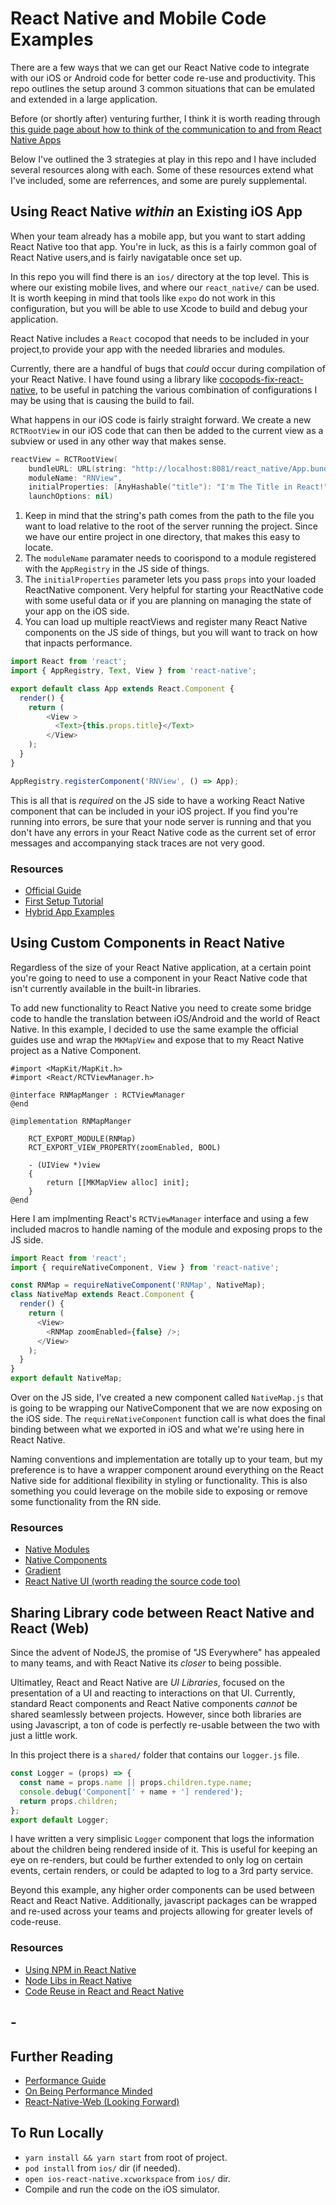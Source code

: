 # React Native and Mobile Code Examples

There are a few ways that we can get our React Native code to integrate with our iOS or Android code for better code re-use and productivity. This repo outlines the setup around 3 common situations that can be emulated and extended in a large application.

Before (or shortly after) venturing further, I think it is worth reading through [this guide page about how to think of the communication to and from React Native Apps](https://facebook.github.io/react-native/docs/communication-ios)

Below I've outlined the 3 strategies at play in this repo and I have included several resources along with each. Some of these resources extend what I've included, some are referrences, and some are purely supplemental.

## Using React Native _within_ an Existing iOS App
When your team already has a mobile app, but you want to start adding React Native too that app. You're in luck, as this is a fairly common goal of React Native users,and is fairly navigatable once set up.

In this repo you will find there is an `ios/` directory at the top level. This is where our existing mobile lives, and where our `react_native/` can be used. It is worth keeping in mind that tools like `expo` do not work in this configuration, but you will be able to use Xcode to build and debug your application.

React Native includes a `React` cocopod that needs to be included in your project,to provide your app with the needed libraries and modules.

Currently, there are a handful of bugs that _could_ occur during compilation of your React Native. I have found using a library like [cocopods-fix-react-native](https://github.com/orta/cocoapods-fix-react-native), to be useful in patching the various combination of configurations I may be using that is causing the build to fail.

What happens in our iOS code is fairly straight forward. We create a new `RCTRootView` in our iOS code that can then be added to the current view as a subview or used in any other way that makes sense.

```swift
reactView = RCTRootView(
    bundleURL: URL(string: "http://localhost:8081/react_native/App.bundle?platform=ios"),
    moduleName: "RNView",
    initialProperties: [AnyHashable("title"): "I'm The Title in React!"],
    launchOptions: nil)
```

1) Keep in mind that the string's path comes from the path to the file you want to load relative to the root of the server running the project. Since we have our entire project in one directory, that makes this easy to locate.
2) The `moduleName` paramater needs to coorispond to a module registered with the `AppRegistry` in the JS side of things.
3) The `initialProperties` parameter lets you pass `props` into your loaded ReactNative component. Very helpful for starting your ReactNative code with some useful data or if you are planning on managing the state of your app on the iOS side.
4) You can load up multiple reactViews and register many React Native components on the JS side of things, but you will want to track on how that inpacts performance.

```js
import React from 'react';
import { AppRegistry, Text, View } from 'react-native';

export default class App extends React.Component {
  render() {
    return (
        <View >
          <Text>{this.props.title}</Text>
        </View>
    );
  }
}

AppRegistry.registerComponent('RNView', () => App);
```

This is all that is _required_ on the JS side to have a working React Native component that can be included in your iOS project. If you find you're running into errors, be sure that your node server is running and that you don't have any errors in your React Native code as the current set of error messages and accompanying stack traces are not very good.

### Resources

- [Official Guide](https://facebook.github.io/react-native/docs/integration-with-existing-apps)
- [First Setup Tutorial](https://apptillery.info/development/basic-setup-add-react-native-existing-ios-project/)
- [Hybrid App Examples](https://github.com/dsibiski/react-native-hybrid-app-examples)

## Using Custom Components in React Native
Regardless of the size of your React Native application, at a certain point you're going to need to use a component in your React Native code that isn't currently available in the built-in libraries.

To add new functionality to React Native you need to create some bridge code to handle the translation between iOS/Android and the world of React Native. In this example, I decided to use the same example the official guides use and wrap the `MKMapView` and expose that to my React Native project as a Native Component.

```objc
#import <MapKit/MapKit.h>
#import <React/RCTViewManager.h>

@interface RNMapManger : RCTViewManager
@end

@implementation RNMapManger

    RCT_EXPORT_MODULE(RNMap)
    RCT_EXPORT_VIEW_PROPERTY(zoomEnabled, BOOL)

    - (UIView *)view
    {
        return [[MKMapView alloc] init];
    }
@end
```

Here I am implmenting React's `RCTViewManager` interface and using a few included macros to handle naming of the module and exposing props to the JS side.

```js
import React from 'react';
import { requireNativeComponent, View } from 'react-native';

const RNMap = requireNativeComponent('RNMap', NativeMap);
class NativeMap extends React.Component {
  render() {
    return (
      <View>
        <RNMap zoomEnabled={false} />;
      </View>
    );
  }
}
export default NativeMap;
```

Over on the JS side, I've created a new component called `NativeMap.js` that is going to be wrapping our NativeComponent that we are now exposing on the iOS side. The `requireNativeComponent` function call is what does the final binding between what we exported in iOS and what we're using here in React Native.

Naming conventions and implementation are totally up to your team, but my preference is to have a wrapper component around everything on the React Native side for additional flexibility in styling or functionality. This is also something you could leverage on the mobile side to exposing or remove some functionality from the RN side.

### Resources

- [Native Modules](https://facebook.github.io/react-native/docs/native-modules-ios)
- [Native Components](https://facebook.github.io/react-native/docs/native-components-ios)
- [Gradient](https://github.com/asamiller/react-native-gradient)
- [React Native UI (worth reading the source code too)](https://nativebase.io/)

## Sharing Library code between React Native and React (Web)
Since the advent of NodeJS, the promise of "JS Everywhere" has appealed to many teams, and with React Native its _closer_ to being possible.

Ultimatley, React and React Native are _UI Libraries_, focused on the presentation of a UI and reacting to interactions on that UI. Currently, standard React components and React Native components _cannot_ be shared seamlessly between projects. However, since both libraries are using Javascript, a ton of code is perfectly re-usable between the two with just a little work.

In this project there is a `shared/` folder that contains our `logger.js` file.
```js
const Logger = (props) => {
  const name = props.name || props.children.type.name;
  console.debug('Component[' + name + '] rendered');
  return props.children;
};
export default Logger;
```

I have written a very simplisic `Logger` component that logs the information about the children being rendered inside of it. This is useful for keeping an eye on re-renders, but could be further extended to only log on certain events, certain renders, or could be adapted to log to a 3rd party service.

Beyond this example, any higher order components can be used between React and React Native. Additionally, javascript packages can be wrapped and re-used across your teams and projects allowing for greater levels of code-reuse.

### Resources

- [Using NPM in React Native](https://www.thesmythgroup.com/in-development/how-to-use-npm-packages-in-native-ios-apps/)
- [Node Libs in React Native](https://github.com/parshap/node-libs-react-native)
- [Code Reuse in React and React Native](https://hackernoon.com/code-reuse-using-higher-order-hoc-and-stateless-functional-components-in-react-and-react-native-6eeb503c665)

## -

## Further Reading

- [Performance Guide](https://facebook.github.io/react-native/docs/performance)
- [On Being Performance Minded](https://logrocket-blog.ghost.io/death-by-a-thousand-cuts-a-checklist-for-eliminating-common-react-performance-issues/)
- [React-Native-Web (Looking Forward)](https://github.com/necolas/react-native-web)



## To Run Locally

 - `yarn install && yarn start` from root of project.
 - `pod install` from `ios/` dir (if needed).
 - `open ios-react-native.xcworkspace` from `ios/` dir.
 - Compile and run the code on the iOS simulator.